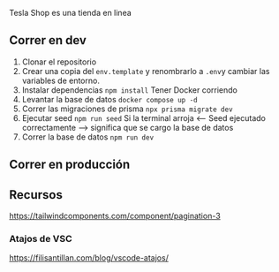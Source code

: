 Tesla Shop es una tienda en linea


## Correr en dev

1. Clonar el repositorio
2. Crear una copia del ``` env.template ``` y renombrarlo a ``` .env ```y cambiar las variables de entorno.
3. Instalar dependencias ```npm install```
    Tener Docker corriendo
4. Levantar la base de datos ```docker compose up -d``` 
5. Correr las migraciones de prisma ```npx prisma migrate dev```
6. Ejecutar seed ```npm run seed```
    Si la terminal arroja  <-- Seed ejecutado correctamente -->  significa que se cargo la base de datos
7. Correr la base de datos ```npm run dev```



## Correr en producción


## Recursos 
https://tailwindcomponents.com/component/pagination-3
### Atajos de VSC
https://filisantillan.com/blog/vscode-atajos/